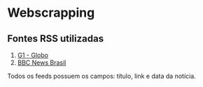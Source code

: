 # Webscrapping


## Fontes RSS utilizadas

1. [G1 - Globo](https://g1.globo.com/rss/g1/)
2. [BBC News Brasil](https://feeds.bbci.co.uk/portuguese/rss.xml)

Todos os feeds possuem os campos: título, link e data da notícia.
